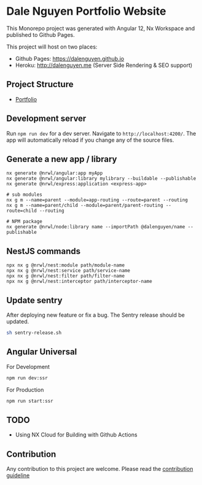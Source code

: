 # Dale Nguyen Portfolio Website

This Monorepo project was generated with Angular 12, Nx Workspace and published to Github Pages.

This project will host on two places:

- Github Pages: https://dalenguyen.github.io
- Heroku: http://dalenguyen.me (Server Side Rendering & SEO support)

## Project Structure

- [Portfolio](/docs/project-structure.md)

## Development server

Run `npm run dev` for a dev server. Navigate to `http://localhost:4200/`. The app will automatically reload if you change any of the source files.

## Generate a new app / library

```
nx generate @nrwl/angular:app myApp
nx generate @nrwl/angular:library mylibrary --buildable --publishable
nx generate @nrwl/express:application <express-app>

# sub modules
nx g m --name=parent --module=app-routing --route=parent --routing
nx g m --name=parent/child --module=parent/parent-routing --route=child --routing

# NPM package
nx generate @nrwl/node:library name --importPath @dalenguyen/name --publishable

```

## NestJS commands

```
npx nx g @nrwl/nest:module path/module-name
npx nx g @nrwl/nest:service path/service-name
npx nx g @nrwl/nest:filter path/filter-name
npx nx g @nrwl/nest:interceptor path/interceptor-name
```

## Update sentry

After deploying new feature or fix a bug. The Sentry release should be updated.

```sh
sh sentry-release.sh
```

## Angular Universal

For Development

```sh
npm run dev:ssr
```

For Production

```sh
npm run start:ssr
```

## TODO

- Using NX Cloud for Building with Github Actions

## Contribution

Any contribution to this project are welcome. Please read the [contribution guideline](https://github.com/dalenguyen/dalenguyen.github.io/blob/dev/CONTRIBUTING.md)
